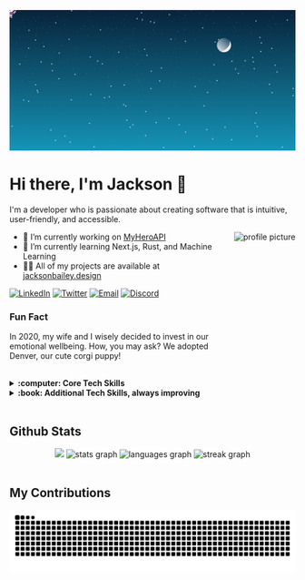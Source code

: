![Space Corgo](/images/svg/corgo_in_space.svg)

# Hi there, I'm Jackson 👋

I'm a developer who is passionate about creating software that is intuitive, user-friendly, and accessible. 

<img src="https://i.imgur.com/20GrbL2.png" alt="profile picture" align="left" style="float: right; margin-left: 1rem; height: 250px" />
 

- 🔭 I’m currently working on [MyHeroAPI](https://github.com/jacksontbailey/MyHeroAPI)
- 🌱 I’m currently learning Next.js, Rust, and Machine Learning
- 👨‍💻 All of my projects are available at [jacksonbailey.design](https://jacksonbailey.design)

[![LinkedIn](https://img.shields.io/badge/-Linkedin-informational?style=flat-square&logo=linkedin&logoColor=white)](https://www.linkedin.com/in/jackson95bailey/)
[![Twitter](https://img.shields.io/badge/-Twitter-informational?color=%231DA1F2&logo=Twitter&logoColor=white&style=flat-square)](https://twitter.com/pythonic_jax)
[![Email](https://img.shields.io/badge/-Email-informational?style=flat-square&color=8B89CC&logo=protonmail&logoColor=white)](mailto:bailey95jackson@protonmail.com)
[![Discord](https://img.shields.io/badge/-Discord-informational?&style=flat-square&color=5865F2&logo=discord&logoColor=white)](https://discordapp.com/users/664049735899938816)
### **Fun Fact**
In 2020, my wife and I wisely decided to invest in our emotional wellbeing. How, you may ask? We adopted Denver, our cute corgi puppy! 

<br clear="both">

<details>
 <summary><b>:computer: Core Tech Skills</b></summary>
 <br/>
 
![Python](https://img.shields.io/badge/-Python-informational?color=3776AB&style=flat-square&logo=python&logoColor=FFFFFF)
![FastAPI](https://img.shields.io/badge/-FastAPI-informational?color=009688&style=flat-square&logo=fastapi&logoColor=FFFFFF)
![selenium](https://img.shields.io/badge/-selenium-informational?color=43B02A&style=flat-square&logo=selenium&logoColor=FFFFFF)
![pandas](https://img.shields.io/badge/-pandas-informational?color=150458&style=flat-square&logo=pandas&logoColor=FFFFFF)\
![HTML5](https://img.shields.io/badge/-HTML5-informational?color=E34F26&style=flat-square&logo=html5&logoColor=FFFFFF)
![CSS3](https://img.shields.io/badge/-CSS3-informational?color=1572B6&style=flat-square&logo=css3&logoColor=FFFFFF)
![JavaScript](https://img.shields.io/badge/-JavaScript-informational?color=F7DF1E&style=flat-square&logo=javascript&logoColor=FFFFFF)
![TypeScript](https://img.shields.io/badge/-TypeScript-informational?color=3178C6&style=flat-square&logo=typescript&logoColor=FFFFFF)
![Node%2Ejs](https://img.shields.io/badge/-Node%2Ejs-informational?color=339933&style=flat-square&logo=node%2Ejs&logoColor=FFFFFF)\
![React](https://img.shields.io/badge/-React-informational?color=61DAFB&style=flat-square&logo=react&logoColor=FFFFFF)
![React%20Router](https://img.shields.io/badge/-React%20Router-informational?color=CA4245&style=flat-square&logo=reactrouter&logoColor=FFFFFF)
![next%2Ejs](https://img.shields.io/badge/-next%2Ejs-informational?color=000000&style=flat-square&logo=next%2Ejs&logoColor=FFFFFF)
![Astro](https://img.shields.io/badge/-Astro-informational?color=FF5D01&style=flat-square&logo=astro&logoColor=FFFFFF)
![Bootstrap](https://img.shields.io/badge/-Bootstrap-informational?color=7952B3&style=flat-square&logo=bootstrap&logoColor=FFFFFF)
![Sass](https://img.shields.io/badge/-Sass-informational?color=CC6699&style=flat-square&logo=sass&logoColor=FFFFFF)\
![MongoDB](https://img.shields.io/badge/-MongoDB-informational?color=47A248&style=flat-square&logo=mongodb&logoColor=FFFFFF)
![Microsoft%20Sql%20Server](https://img.shields.io/badge/-Microsoft%20Sql%20Server-informational?color=CC2927&style=flat-square&logo=microsoftsqlserver&logoColor=FFFFFF)\
![Heroku](https://img.shields.io/badge/-Heroku-informational?color=491F59&style=flat-square&logo=heroku&logoColor=FFFFFF)
![Netlify](https://img.shields.io/badge/-Netlify-informational?color=00C7B7&style=flat-square&logo=netlify&logoColor=FFFFFF)
![Vercel](https://img.shields.io/badge/-Vercel-informational?color=000000&style=flat-square&logo=vercel&logoColor=FFFFFF)\
![Git](https://img.shields.io/badge/-Git-informational?color=F05032&style=flat-square&logo=git&logoColor=FFFFFF)
![npm](https://img.shields.io/badge/-npm-informational?color=CB3837&style=flat-square&logo=npm&logoColor=FFFFFF)
![Visual%20Studio%20Code](https://img.shields.io/badge/-Visual%20Studio%20Code-informational?color=007ACC&style=flat-square&logo=visualstudiocode&logoColor=FFFFFF)\
![Axios](https://img.shields.io/badge/-Axios-informational?color=5A29E4&style=flat-square&logo=axios&logoColor=FFFFFF)
![Postman](https://img.shields.io/badge/-Postman-informational?color=FF6C37&style=flat-square&logo=postman&logoColor=FFFFFF)
![Pytest](https://img.shields.io/badge/-Pytest-informational?color=0A9EDC&style=flat-square&logo=pytest&logoColor=FFFFFF)

<!-- 
Python, FastAPI, Selenium, pandas.
HTML, CSS, JavaScript, TypeScript, Node.js.
React, React Router, Next.js, Astro, Bootstrap, SASS.
MongoDB, Microsoft SQL Server.
Heroku, Netlify, Vercel.
Git, npm, Visual Studio Code.
Axios, Postman, Pytest.
-->
</details>

<details>
 <summary><b>:book: Additional Tech Skills, always improving</b></summary>
 <br/>

![Rust](https://img.shields.io/badge/-Rust-informational?color=000000&style=flat-square&logo=rust&logoColor=FFFFFF)\
![Django](https://img.shields.io/badge/-Django-informational?color=092E20&style=flat-square&logo=django&logoColor=FFFFFF)
![Flask](https://img.shields.io/badge/-Flask-informational?color=000000&style=flat-square&logo=flask&logoColor=FFFFFF)\
![Jupyter](https://img.shields.io/badge/-Jupyter-informational?color=F37626&style=flat-square&logo=jupyter&logoColor=FFFFFF)
![NumPy](https://img.shields.io/badge/-NumPy-informational?color=013243&style=flat-square&logo=numpy&logoColor=FFFFFF)
![TensorFlow](https://img.shields.io/badge/-TensorFlow-informational?color=FF6F00&style=flat-square&logo=tensorflow&logoColor=FFFFFF)
![PyTorch](https://img.shields.io/badge/-PyTorch-informational?color=EE4C2C&style=flat-square&logo=pytorch&logoColor=FFFFFF)\
![MUI](https://img.shields.io/badge/-MUI-informational?color=007FFF&style=flat-square&logo=mui&logoColor=FFFFFF)
![Tailwindcss](https://img.shields.io/badge/-Tailwindcss-informational?color=06B6D4&style=flat-square&logo=tailwindcss&logoColor=FFFFFF)\
![MySQL](https://img.shields.io/badge/-MySQL-informational?color=4479A1&style=flat-square&logo=mysql&logoColor=FFFFFF)
![PostgreSQL](https://img.shields.io/badge/-PostgreSQL-informational?color=4169E1&style=flat-square&logo=postgresql&logoColor=FFFFFF)
![SQLite](https://img.shields.io/badge/-SQLite-informational?color=003B57&style=flat-square&logo=sqlite&logoColor=FFFFFF)
![Docker](https://img.shields.io/badge/-Docker-informational?color=2496ED&style=flat-square&logo=docker&logoColor=FFFFFF)

<!--
Rust
Django, Flask
Jupyter, Numpy, TensorFlow, PyTorch,
MUI, Tailwindcss
MySQL, PostgreSQL, SQLite, Docker
-->
</details>

<br clear="both">
<section>
 <h2>Github Stats</h2>
 <div align="center">
   <img src="https://github-profile-trophy.vercel.app/?username=jacksontbailey&theme=tokyonight&row=1&column=7&no-frame=true&no-bg=true" height="150"/>
   <img src="https://github-readme-stats.vercel.app/api?username=jacksontbailey&hide_title=false&hide_rank=false&show_icons=true&include_all_commits=true&count_private=true&disable_animations=false&theme=tokyonight&locale=en&hide_border=true" height="150" alt="stats graph"  />
   <img src="https://github-readme-stats.vercel.app/api/top-langs?username=jacksontbailey&locale=en&hide_title=false&layout=compact&card_width=400&langs_count=6&theme=tokyonight&hide_border=true" height="150" alt="languages graph"  />
   <img src="https://streak-stats.demolab.com?user=jacksontbailey&locale=en&mode=weekly&theme=tokyonight&hide_border=true&border_radius=5" height="150" alt="streak graph"  />
</div>
</section>

<br clear="both">

## My Contributions

<div align="center" width="100%">
 <picture style="display: block; margin: auto;">
   <source media="(prefers-color-scheme: dark)" srcset="https://github.com/jacksontbailey/jacksontbailey/blob/output/github-contribution-grid-snake-dark.svg">
   <source media="(prefers-color-scheme: light)" srcset="https://github.com/jacksontbailey/jacksontbailey/blob/output/github-contribution-grid-snake.svg">
   <img alt="github contribution grid snake animation" src="https://github.com/jacksontbailey/jacksontbailey/blob/output/github-contribution-grid-snake.svg">
 </picture>
</div>
